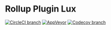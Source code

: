 # Rollup Plugin Lux

[![CircleCI branch](https://img.shields.io/circleci/project/github/postlight/rollup-plugin-lux/master.svg?style=flat-square)](https://circleci.com/gh/postlight/rollup-plugin-lux/tree/master) [![AppVeyor](https://img.shields.io/appveyor/ci/zacharygolba/rollup-plugin-lux/master.svg?style=flat-square)](https://ci.appveyor.com/project/zacharygolba/rollup-plugin-lux/branch/master) [![Codecov branch](https://img.shields.io/codecov/c/github/postlight/rollup-plugin-lux/master.svg?style=flat-square)](https://codecov.io/gh/postlight/rollup-plugin-lux)
